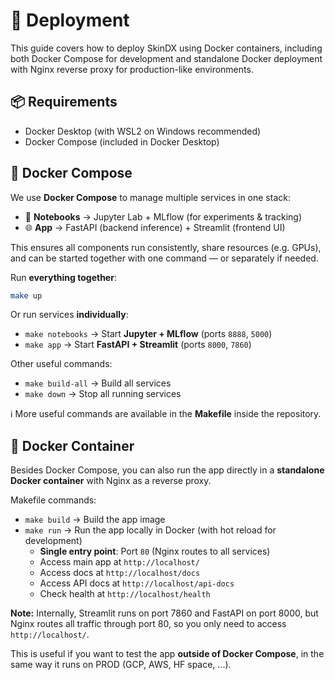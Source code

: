 # 🚀 Deployment

This guide covers how to deploy SkinDX using Docker containers, including both Docker Compose for development and standalone Docker deployment with Nginx reverse proxy for production-like environments.

## 📦 Requirements
- Docker Desktop (with WSL2 on Windows recommended)
- Docker Compose (included in Docker Desktop)

## 🐳 Docker Compose

We use **Docker Compose** to manage multiple services in one stack:
- 📓 **Notebooks** → Jupyter Lab + MLflow (for experiments & tracking)
- 🌐 **App** → FastAPI (backend inference) + Streamlit (frontend UI)

This ensures all components run consistently, share resources (e.g. GPUs), and can be started together with one command — or separately if needed.

Run **everything together**:

```bash
make up
```

Or run services **individually**:

* `make notebooks` → Start **Jupyter + MLflow** (ports `8888`, `5000`)
* `make app` → Start **FastAPI + Streamlit** (ports `8000`, `7860`)

Other useful commands:

* `make build-all` → Build all services
* `make down` → Stop all running services

ℹ️ More useful commands are available in the **Makefile** inside the repository.


## 🐳 Docker Container

Besides Docker Compose, you can also run the app directly in a **standalone Docker container** with Nginx as a reverse proxy.

Makefile commands:
- `make build` → Build the app image
- `make run` → Run the app locally in Docker (with hot reload for development)
  - **Single entry point**: Port `80` (Nginx routes to all services)
  - Access main app at `http://localhost/`
  - Access docs at `http://localhost/docs`
  - Access API docs at `http://localhost/api-docs`
  - Check health at `http://localhost/health`

**Note:** Internally, Streamlit runs on port 7860 and FastAPI on port 8000, but Nginx routes all traffic through port 80, so you only need to access `http://localhost/`.

This is useful if you want to test the app **outside of Docker Compose**, in the same way it runs on PROD (GCP, AWS, HF space, ...).
